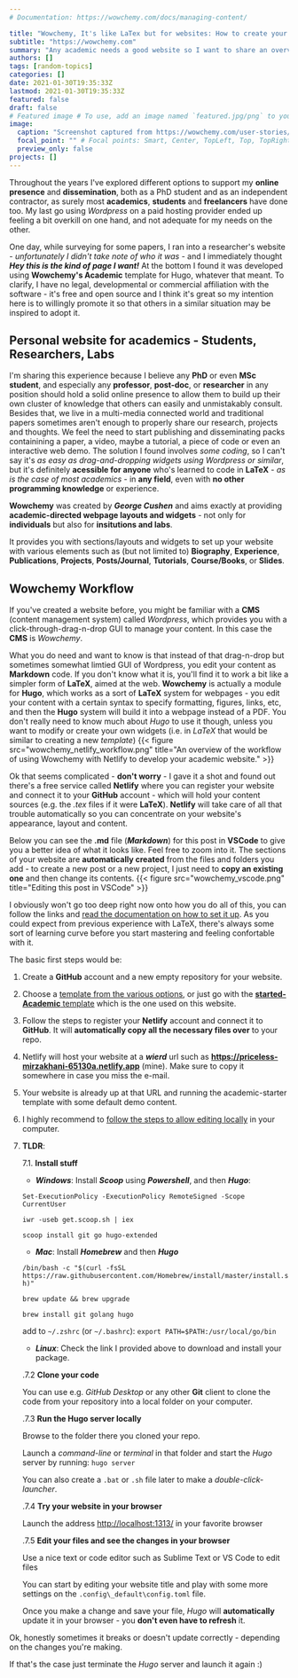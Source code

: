 ```yaml
---
# Documentation: https://wowchemy.com/docs/managing-content/

title: "Wowchemy, It's like LaTex but for websites: How to create your academic website like this"
subtitle: "https://wowchemy.com"
summary: "Any academic needs a good website so I want to share an overview and workflow with the community on how to create a website like this one."
authors: []
tags: [random-topics]
categories: []
date: 2021-01-30T19:35:33Z
lastmod: 2021-01-30T19:35:33Z
featured: false
draft: false
# Featured image # To use, add an image named `featured.jpg/png` to your page's folder.
image:
  caption: "Screenshot captured from https://wowchemy.com/user-stories/ on Jan 31, 2021"
  focal_point: "" # Focal points: Smart, Center, TopLeft, Top, TopRight, Left, Right, BottomLeft, Bottom, BottomRight.
  preview_only: false
projects: []
---
```

Throughout the years I've explored different options to support my **online presence** and **dissemination**, both as a PhD student and as an independent contractor, as surely most **academics**, **students** and **freelancers** have done too. 
My last go using *Wordpress* on a paid hosting provider ended up feeling a bit overkill on one hand, and not adequate for my needs on the other. 

One day, while surveying for some papers, I ran into a researcher's website - *unfortunately I didn't take note of who it was* - and I immediately thought ***Hey this is the kind of page I want!***
At the bottom I found it was developed using **Wowchemy's Academic** template for Hugo, whatever that meant.
To clarify, I have no legal, developmental or commercial affiliation with the software - it's free and open source and I think it's great so my intention here is to willingly promote it so that others in a similar situation may be inspired to adopt it.

## Personal website for academics - Students, Researchers, Labs

I'm sharing this experience because I believe any **PhD** or even **MSc student**, and especially any **professor**, **post-doc**, or **researcher** in any position should hold a solid online presence to allow them to build up their own cluster of knowledge that others can easily and unmistakably consult.
Besides that, we live in a multi-media connected world and traditional papers sometimes aren't enough to properly share our research, projects and thoughts.
We feel the need to start publishing and disseminating packs containining a paper, a video, maybe a tutorial, a piece of code or even an interactive web demo.
The solution I found involves *some coding*, so I can't say it's *as easy as drag-and-dropping widgets using Wordpress or similar*, but it's definitely **acessible for anyone** who's learned to code in **LaTeX** - *as is the case of most academics* - in **any field**, even with **no other programming knowledge** or experience.

**Wowchemy** was created by ***George Cushen*** and aims exactly at providing **academic-directed webpage layouts and widgets** - not only for **individuals** but also for **insitutions and labs**.

It provides you with sections/layouts and widgets to set up your website with various elements such as (but not limited to) **Biography**, **Experience**, **Publications**, **Projects**, **Posts/Journal**, **Tutorials**, **Course/Books**, or **Slides**.

## Wowchemy Workflow

If you've created a website before, you might be familiar with a **CMS** (content management system) called *Wordpress*, which provides you with a click-through-drag-n-drop GUI to manage your content.
In this case the **CMS** is *Wowchemy*.

What you do need and want to know is that instead of that drag-n-drop but sometimes somewhat limtied GUI of Wordpress, you edit your content as **Markdown** code.
If you don't know what it is, you'll find it to work a bit like a simpler form of **LaTeX**, aimed at the web.
**Wowchemy** is actually a module for **Hugo**, which works as a sort of **LaTeX** system for webpages - you edit your content with a certain syntax to specify formatting, figures, links, etc, and then the **Hugo** system will build it into a webpage instead of a PDF.
 You don't really need to know much about *Hugo* to use it though, unless you want to modify or create your own widgets (i.e. in *LaTeX* that would be similar to creating a new *template*)
{{< figure src="wowchemy_netlify_workflow.png" title="An overview of the workflow of using Wowchemy with Netlify to develop your academic website." >}}

Ok that seems complicated - **don't worry** - I gave it a shot and found out there's a free service called **Netlify** where you can register your website and connect it to your **GitHub** account - which will hold your content sources (e.g. the *.tex* files if it were **LaTeX**).
**Netlify** will take care of all that trouble automatically so you can concentrate on your website's appearance, layout and content.

Below you can see the **.md** file (***Markdown***) for this post in **VSCode** to give you a better idea of what it looks like.
Feel free to zoom into it.
The sections of your website are **automatically created** from the files and folders you add - to create a new post or a new project, I just need to **copy an existing one** and then change its contents.
{{< figure src="wowchemy_vscode.png" title="Editing this post in VSCode" >}}

I obviously won't go too deep right now onto how you do all of this, you can follow the links and [read the documentation on how to set it up](https://wowchemy.com/docs/getting-started/install/).
As you could expect from previous experience with LaTeX, there's always some sort of learning curve before you start mastering and feeling confortable with it.

The basic first steps would be:
1. Create a **GitHub** account and a new empty repository for your website.
2. Choose a [template from the various options](https://wowchemy.com/templates/), or just go with the [**started-Academic** template](https://app.netlify.com/start/deploy?repository=https://github.com/wowchemy/starter-academic) which is the one used on this website.
3. Follow the steps to register your **Netlify** account and connect it to **GitHub**. It will **automatically copy all the necessary files over** to your repo.
4. Netlify will host your website at a ***wierd*** url such as **https://priceless-mirzakhani-65130a.netlify.app** (mine). Make sure to copy it somewhere in case you miss the e-mail.
5. Your website is already up at that URL and running the academic-starter template with some default demo content.
6. I highly recommend to [follow the steps to allow editing locally](https://wowchemy.com/docs/getting-started/install-hugo-extended/) in your computer.
7. **TLDR**:

    7.1. **Install stuff**
    * ***Windows***: Install ***Scoop*** using ***Powershell***, and then ***Hugo***: 

    `Set-ExecutionPolicy -ExecutionPolicy RemoteSigned -Scope CurrentUser`

    `iwr -useb get.scoop.sh | iex`

    `scoop install git go hugo-extended`
    * ***Mac***: Install ***Homebrew*** and then ***Hugo***

    `/bin/bash -c "$(curl -fsSL https://raw.githubusercontent.com/Homebrew/install/master/install.sh)"`

    `brew update && brew upgrade`

    `brew install git golang hugo` 

    add to `~/.zshrc` (or `~/.bashrc`): `export PATH=$PATH:/usr/local/go/bin`

    * ***Linux***: Check the link I provided above to download and install your package.

    .7.2 **Clone your code**

    You can use e.g. *GitHub Desktop* or any other **Git** client to clone the code from your repository into a local folder on your computer.

    .7.3 **Run the Hugo server locally**

    Browse to the folder there you cloned your repo.

    Launch a *command-line* or *terminal* in that folder and start the *Hugo* server by running: `hugo server`

    You can also create a `.bat` or `.sh` file later to make a *double-click-launcher*.

    .7.4 **Try your website in your browser**

    Launch the address [http://localhost:1313/](http://localhost:1313/) in your favorite browser

    .7.5 **Edit your files and see the changes in your browser**

    Use a nice text or code editor such as Sublime Text or VS Code to edit files

    You can start by editing your website title and play with some more settings on the `.config\_default\config.toml` file.
    
    Once you make a change and save your file, *Hugo* will **automatically** update it in your browser - you **don't even have to refresh** it.  

Ok, honestly sometimes it breaks or doesn't update correctly - depending on the changes you're making.

If that's the case just terminate the *Hugo* server and launch it again :)

